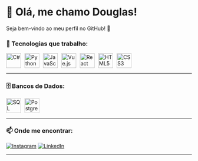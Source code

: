 # 👋 Olá, me chamo Douglas!
Seja bem-vindo ao meu perfil no GitHub! 🚀

### 🔧 Tecnologias que trabalho:
<div style="display: flex; align-items: center; gap: 10px;"> <img src="https://cdn.jsdelivr.net/gh/devicons/devicon/icons/csharp/csharp-original.svg" width="40" height="40" alt="C#"/> <img src="https://cdn.jsdelivr.net/gh/devicons/devicon/icons/python/python-original.svg" width="40" height="40" alt="Python"/> <img src="https://cdn.jsdelivr.net/gh/devicons/devicon/icons/javascript/javascript-original.svg" width="40" height="40" alt="JavaScript"/> <img src="https://cdn.jsdelivr.net/gh/devicons/devicon/icons/vuejs/vuejs-original.svg" width="40" height="40" alt="Vue.js"/> <img src="https://cdn.jsdelivr.net/gh/devicons/devicon/icons/react/react-original.svg" width="40" height="40" alt="React"/> <img src="https://cdn.jsdelivr.net/gh/devicons/devicon/icons/html5/html5-original.svg" width="40" height="40" alt="HTML5"/> <img src="https://cdn.jsdelivr.net/gh/devicons/devicon/icons/css3/css3-original.svg" width="40" height="40" alt="CSS3"/> </div>

---

### 🗄️ Bancos de Dados:
<div style="display: flex; align-items: center; gap: 10px;"> <img src="https://cdn.jsdelivr.net/gh/devicons/devicon/icons/microsoftsqlserver/microsoftsqlserver-plain.svg" width="40" height="40" alt="SQL Server"/> <img src="https://cdn.jsdelivr.net/gh/devicons/devicon/icons/postgresql/postgresql-original.svg" width="40" height="40" alt="PostgreSQL"/> </div>

---

### 📫 Onde me encontrar:
<div> <a href="https://www.instagram.com/dg.modolo/" target="_blank"><img loading="lazy" src="https://img.shields.io/badge/-Instagram-%23E4405F?style=for-the-badge&logo=instagram&logoColor=white" alt="Instagram"></a> <a href="https://www.linkedin.com/in/douglasmodolo/" target="_blank"><img loading="lazy" src="https://img.shields.io/badge/-LinkedIn-%230077B5?style=for-the-badge&logo=linkedin&logoColor=white" alt="LinkedIn"></a> </div>

---
